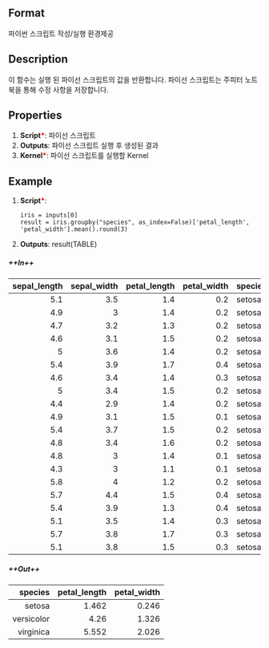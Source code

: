 ## Format
파이썬 스크립트 작성/실행 환경제공

## Description
이 함수는 실행 된 파이선 스크립트의 값을 반환합니다. 파이선 스크립트는 주피터 노트북을 통해 수정 사항을 저장합니다.

## Properties
1. **Script**<b style='color:red'>*</b>: 파이선 스크립트
2. **Outputs**: 파이선 스크립트 실행 후 생성된 결과
3. **Kernel**<b style='color:red'>*</b>: 파이선 스크립트를 실행할 Kernel

## Example
1. **Script**<b style='color:red'>*</b>:
    ```
    iris = inputs[0]
    result = iris.groupby("species", as_index=False)['petal_length', 'petal_width'].mean().round(3)
    ```
2. **Outputs**: result(TABLE)

##### ++In++

| sepal_length | sepal_width | petal_length | petal_width | species    |
| -----------: | ----------: | -----------: | ----------: | :--------- |
| 5.1          | 3.5         | 1.4          | 0.2         | setosa     |
| 4.9          | 3           | 1.4          | 0.2         | setosa     |
| 4.7          | 3.2         | 1.3          | 0.2         | setosa     |
| 4.6          | 3.1         | 1.5          | 0.2         | setosa     |
| 5            | 3.6         | 1.4          | 0.2         | setosa     |
| 5.4          | 3.9         | 1.7          | 0.4         | setosa     |
| 4.6          | 3.4         | 1.4          | 0.3         | setosa     |
| 5            | 3.4         | 1.5          | 0.2         | setosa     |
| 4.4          | 2.9         | 1.4          | 0.2         | setosa     |
| 4.9          | 3.1         | 1.5          | 0.1         | setosa     |
| 5.4          | 3.7         | 1.5          | 0.2         | setosa     |
| 4.8          | 3.4         | 1.6          | 0.2         | setosa     |
| 4.8          | 3           | 1.4          | 0.1         | setosa     |
| 4.3          | 3           | 1.1          | 0.1         | setosa     |
| 5.8          | 4           | 1.2          | 0.2         | setosa     |
| 5.7          | 4.4         | 1.5          | 0.4         | setosa     |
| 5.4          | 3.9         | 1.3          | 0.4         | setosa     |
| 5.1          | 3.5         | 1.4          | 0.3         | setosa     |
| 5.7          | 3.8         | 1.7          | 0.3         | setosa     |
| 5.1          | 3.8         | 1.5          | 0.3         | setosa     |

##### ++Out++

| species    | petal_length | petal_width |
| ---------: | -----------: | ----------: |
| setosa     | 1.462        | 0.246       |
| versicolor | 4.26         | 1.326       |
| virginica  | 5.552        | 2.026       |
